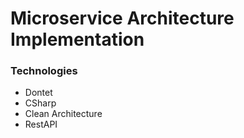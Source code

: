 # Microservice Architecture Implementation

### Technologies
- Dontet
- CSharp
- Clean Architecture
- RestAPI
